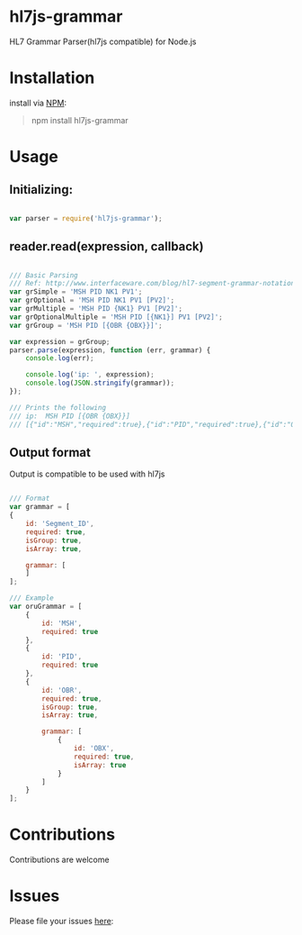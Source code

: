 # hl7js-grammar
HL7 Grammar Parser(hl7js compatible) for Node.js

# Installation
install via [NPM](https://www.npmjs.com/):
> npm install hl7js-grammar

# Usage
## Initializing:
```javascript

var parser = require('hl7js-grammar');

```

## reader.read(expression, callback)
```javascript

/// Basic Parsing
/// Ref: http://www.interfaceware.com/blog/hl7-segment-grammar-notation/
var grSimple = 'MSH PID NK1 PV1';
var grOptional = 'MSH PID NK1 PV1 [PV2]';
var grMultiple = 'MSH PID {NK1} PV1 [PV2]';
var grOptionalMultiple = 'MSH PID [{NK1}] PV1 [PV2]';
var grGroup = 'MSH PID [{OBR {OBX}}]';

var expression = grGroup;
parser.parse(expression, function (err, grammar) {
    console.log(err);

    console.log('ip: ', expression);
    console.log(JSON.stringify(grammar));
});

/// Prints the following
/// ip:  MSH PID [{OBR {OBX}}]
/// [{"id":"MSH","required":true},{"id":"PID","required":true},{"id":"OBR","required":false,"isArray":true,"isGroup":true,"grammar":[{"id":"OBX","required":true,"isArray":true}]}]

```

## Output format
Output is compatible to be used with hl7js

```javascript

/// Format
var grammar = [
{
    id: 'Segment_ID',
    required: true,
    isGroup: true,
    isArray: true,

    grammar: [
    ]
];

/// Example
var oruGrammar = [
    {
        id: 'MSH',
        required: true
    },
    {
        id: 'PID',
        required: true
    },
    {
        id: 'OBR',
        required: true,
        isGroup: true,
        isArray: true,

        grammar: [
            {
                id: 'OBX',
                required: true,
                isArray: true
            }
        ]
    }
];

```

# Contributions
Contributions are welcome
    
# Issues 
Please file your issues [here](https://github.com/rameshrr/hl7js-grammar/issues):
    